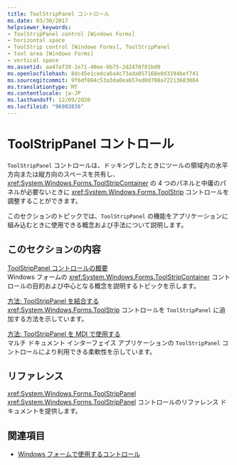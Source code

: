 ```yaml
---
title: ToolStripPanel コントロール
ms.date: 03/30/2017
helpviewer_keywords:
- ToolStripPanel control [Windows Forms]
- horizontal space
- ToolStrip control [Windows Forms], ToolStripPanel
- tool area [Windows Forms]
- vertical space
ms.assetid: aa47af39-1e71-40ee-bb75-2d2478f81bd0
ms.openlocfilehash: 8dc45e1cedca6a4c73ada057168e0d3194bef741
ms.sourcegitcommit: 9f6df084c53a3da0ea657ed0d708a72213683084
ms.translationtype: MT
ms.contentlocale: ja-JP
ms.lasthandoff: 12/09/2020
ms.locfileid: "96983836"
---
```

# <a name="toolstrippanel-control"></a>ToolStripPanel コントロール
`ToolStripPanel` コントロールは、ドッキングしたときにツールの領域内の水平方向または縦方向のスペースを共有し、<xref:System.Windows.Forms.ToolStripContainer> の 4 つのパネルと中庸のパネルが必要ないときに <xref:System.Windows.Forms.ToolStrip> コントロールを調整することができます。  
  
 このセクションのトピックでは、`ToolStripPanel` の機能をアプリケーションに組み込むときに使用できる概念および手法について説明します。  
  
## <a name="in-this-section"></a>このセクションの内容  
 [ToolStripPanel コントロールの概要](toolstrippanel-control-overview.md)  
 Windows フォームの <xref:System.Windows.Forms.ToolStripContainer> コントロールの目的および中心となる概念を説明するトピックを示します。  
  
 [方法: ToolStripPanel を結合する](how-to-join-toolstrippanels.md)  
 <xref:System.Windows.Forms.ToolStrip> コントロールを `ToolStripPanel` に追加する方法を示しています。  
  
 [方法: ToolStripPanel を MDI で使用する](how-to-use-toolstrippanels-for-mdi.md)  
 マルチ ドキュメント インターフェイス アプリケーションの `ToolStripPanel` コントロールにより利用できる柔軟性を示しています。  
  
## <a name="reference"></a>リファレンス  
 <xref:System.Windows.Forms.ToolStripPanel>  
 <xref:System.Windows.Forms.ToolStripPanel> コントロールのリファレンス ドキュメントを提供します。  
  
## <a name="see-also"></a>関連項目

- [Windows フォームで使用するコントロール](controls-to-use-on-windows-forms.md)
